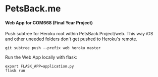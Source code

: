 # PetsBack.me

#### Web App for COM668 (Final Year Project)

Push subtree for Heroku root within PetsBack.Project/web. This way iOS and other uneeded folders don't get pushed to Heroku's remote.
```
git subtree push --prefix web heroku master
```

Run the Web App locally with flask:
```
export FLASK_APP=application.py
flask run
```